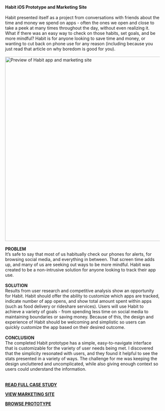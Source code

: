 <b>Habit iOS Prototype and Marketing Site</b>
<br>
<br>
Habit presented itself as a project from conversations with friends about the time and money we spend on apps - often the ones we open and close to take a peek at many times throughout the day, without even realizing it. What if there was an easy way to check on those habits, set goals, and be more mindful? Habit is for anyone looking to save time and money, or wanting to cut back on phone use for any reason (including because you just read that article on why boredom is good for you).
<br>
<br>
<img width=600px src="http://amandadyson.com/assets/habit-preview.png" alt="Preview of Habit app and marketing site">
<br>
<br>
<b>PROBLEM</b>
<br>
It’s safe to say that most of us habitually check our phones for alerts, for browsing social media, and everything in between. That screen time adds up, and many of us are seeking out ways to be more mindful. Habit was created to be a non-intrusive solution for anyone looking to track their app use.
<br>
<br>
<b>SOLUTION</b>
<br>
Results from user research and competitive analysis show an opportunity for Habit. Habit should offer the ability to customize which apps are tracked, indicate number of app opens, and show total amount spent within apps (such as food delivery or rideshare services). Users will use Habit to achieve a variety of goals - from spending less time on social media to maintaining boundaries or saving money. Because of this, the design and experience of Habit should be welcoming and simplistic so users can quickly customize the app based on their desired outcome.
<br>
<br>
<b>CONCLUSION</b>
<br>
The completed Habit prototype has a simple, easy-to-navigate interface that is customizable for the variety of user needs being met. I discovered that the simplicity resonated with users, and they found it helpful to see the stats presented in a variety of ways. The challenge for me was keeping the design uncluttered and uncomplicated, while also giving enough context so users could understand the information.
<br>
<br>
<br>
<b>[READ FULL CASE STUDY](https://amandadyson.com/habit.html)</b>

<b>[VIEW MARKETING SITE](https://amandadyson.github.io/Habit/)</b>

<b>[BROWSE PROTOTYPE](https://invis.io/C6EAVC22D#/259536408_First_Screen-_Login_Prompt)</b>

